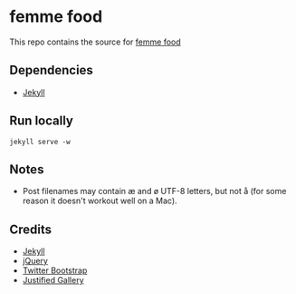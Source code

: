 # femme food

This repo contains the source for [femme food](http://www.femmefood.com/)

## Dependencies

* [Jekyll](http://jekyllrb.com/)

## Run locally

```
jekyll serve -w
```

## Notes

* Post filenames may contain æ and ø UTF-8 letters, but not å (for some reason it doesn't
  workout well on a Mac).


## Credits

* [Jekyll](http://jekyllrb.com/)
* [jQuery](http://jquery.com/)
* [Twitter Bootstrap](http://getbootstrap.com/)
* [Justified Gallery](https://github.com/miromannino/Justified-Gallery)
